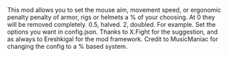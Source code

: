 This mod allows you to set the mouse aim, movement speed, or ergonomic penalty penalty of armor, rigs or helmets a % of your choosing.
At 0 they will be removed completely. 0.5, halved.  2, doubled.  For example. 
Set the options you want in config.json.
Thanks to X.Fight for the suggestion, and as always to Ereshkigal for the mod framework.
Credit to MusicManiac for changing the config to a % based system.
